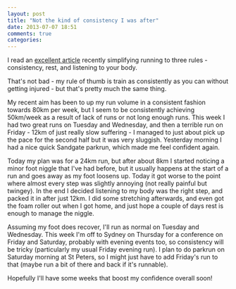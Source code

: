 ```yaml
---
layout: post
title: "Not the kind of consistency I was after"
date: 2013-07-07 18:51
comments: true
categories: 
---
```

I read an <a href="http://triathlete-europe.competitor.com/2011/09/22/three-rules-for-better-running">excellent article</a> recently simplifying running to
three rules - consistency, rest, and listening to your body. 

That's not bad - my rule of thumb is train as consistently as you can without
getting injured - but that's pretty much the same thing. 

My recent aim has been to up my run volume in a consistent fashion towards 80km
per week, but I seem to be consistently achieving 50km/week as a result of
lack of runs or not long enough runs. This week I had 
two great runs on Tuesday and Wednesday, and then a terrible run on Friday - 
12km of just really slow suffering - I managed to just about pick up the pace
for the second half but it was very sluggish. Yesterday morning I had a nice
quick Sandgate parkrun, which made me feel confident again.

Today my plan was for a 24km run, but after about 8km I started noticing a 
minor foot niggle that I've had before, but it usually happens at the start of
a run and goes away as my foot loosens up. Today it got worse to the point
where almost every step was slightly annoying (not really painful but twingey).
In the end I decided listening to my body was the right step, and packed it
in after just 12km. I did some stretching afterwards, and even got the foam
roller out when I got home, and just hope a couple of days rest is enough
to manage the niggle. 

Assuming my foot does recover, I'll run as normal on Tuesday and Wednesday.
This week I'm off to Sydney on Thursday for a conference on Friday and 
Saturday, probably with evening events too, so consistency will be tricky 
(particularly my usual Friday evening run). I plan
to do parkrun on Saturday morning at St Peters, so I might just have to add
Friday's run to that (maybe run a bit of there and back if it's runnable).

Hopefully I'll have some weeks that boost my confidence overall soon!
